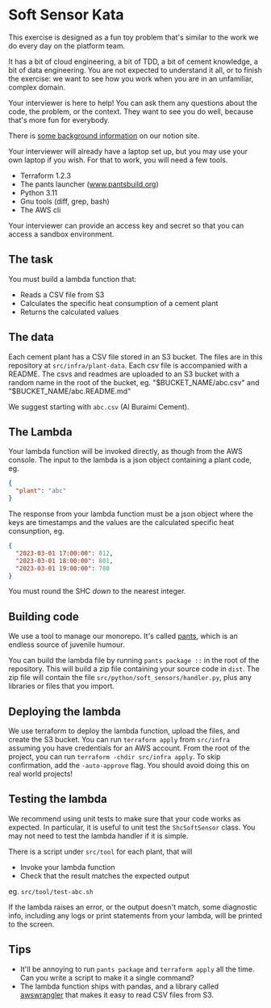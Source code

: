 # Soft Sensor Kata

This exercise is designed as a fun toy problem that's similar to the work we do every day on the platform team.

It has a bit of cloud engineering, a bit of TDD, a bit of cement knowledge, a bit of data engineering. You are not expected to understand it all, or to finish the exercise: we want to see how you work when you are in an unfamiliar, complex domain.

Your interviewer is here to help! You can ask them any questions about the code, the problem, or the context. They want to see you do well, because that's more fun for everybody.

There is [some background information](https://carbonre.notion.site/SHC-1ae57d5bd89d80ac8c8bfcf85f264c4e?pvs=74) on our notion site.

Your interviewer will already have a laptop set up, but you may use your own laptop if you wish. For that to work, you will need a few tools.

- Terraform 1.2.3
- The pants launcher (www.pantsbuild.org)
- Python 3.11
- Gnu tools (diff, grep, bash)
- The AWS cli

Your interviewer can provide an access key and secret so that you can access a sandbox environment.

## The task

You must build a lambda function that:

- Reads a CSV file from S3
- Calculates the specific heat consumption of a cement plant
- Returns the calculated values

## The data

Each cement plant has a CSV file stored in an S3 bucket. The files are in this repository at `src/infra/plant-data`.
Each csv file is accompanied with a README.
The csvs and readmes are uploaded to an S3 bucket with a random name in the root of the bucket, eg. "$BUCKET_NAME/abc.csv" and "$BUCKET_NAME/abc.README.md"

We suggest starting with `abc.csv` (Al Buraimi Cement).

## The Lambda

Your lambda function will be invoked directly, as though from the AWS console.
The input to the lambda is a json object containing a plant code, eg.

```json
{
  "plant": "abc"
}
```

The response from your lambda function must be a json object where the keys are timestamps and the values are the calculated specific heat consunption, eg.

```json
{
  "2023-03-01 17:00:00": 812,
  "2023-03-01 18:00:00": 801,
  "2023-03-01 19:00:00": 780
}
```

You must round the SHC _down_ to the nearest integer.

## Building code

We use a tool to manage our monorepo. It's called [pants](www.pantsbuild.org), which is an endless source of juvenile humour.

You can build the lambda file by running `pants package ::` in the root of the repository. This will build a zip file containing your source code in `dist`. The zip file will contain the file `src/python/soft_sensors/handler.py`, plus any libraries or files that you import.

## Deploying the lambda

We use terraform to deploy the lambda function, upload the files, and create the S3 bucket.
You can run `terraform apply` from `src/infra` assuming you have credentials for an AWS account.
From the root of the project, you can run `terraform -chdir src/infra apply`. To skip confirmation, add the `-auto-approve` flag. You should avoid doing this on real world projects!

## Testing the lambda

We recommend using unit tests to make sure that your code works as expected. In particular, it is useful to unit test the `ShcSoftSensor` class. You may not need to test the lambda handler if it is simple.

There is a script under `src/tool` for each plant, that will

- Invoke your lambda function
- Check that the result matches the expected output

eg. `src/tool/test-abc.sh`

If the lambda raises an error, or the output doesn't match, some diagnostic info, including any logs or print statements from your lambda, will be printed to the screen.

## Tips

- It'll be annoying to run `pants package` and `terraform apply` all the time. Can you write a script to make it a single command?
- The lambda function ships with pandas, and a library called [awswrangler](https://aws-sdk-pandas.readthedocs.io/en/latest/stubs/awswrangler.s3.read_csv.html) that makes it easy to read CSV files from S3.
